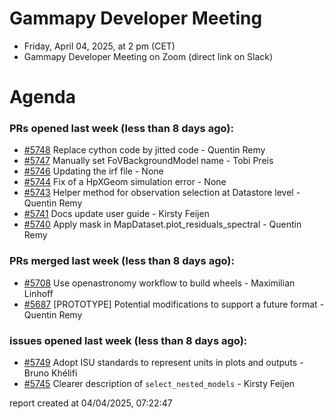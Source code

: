 # Gammapy Developer Meeting 
 * Friday, April 04, 2025, at 2 pm (CET) 
 * Gammapy Developer Meeting on Zoom (direct link on Slack) 
# Agenda

### PRs opened last week (less than 8 days ago): 
* [#5748](https://github.com/gammapy/gammapy/pull/5748) Replace cython code by jitted code - Quentin Remy
* [#5747](https://github.com/gammapy/gammapy/pull/5747) Manually set FoVBackgroundModel name - Tobi Preis
* [#5746](https://github.com/gammapy/gammapy/pull/5746) Updating the irf file - None
* [#5744](https://github.com/gammapy/gammapy/pull/5744) Fix of a HpXGeom simulation error - None
* [#5743](https://github.com/gammapy/gammapy/pull/5743) Helper method for observation selection at Datastore level - Quentin Remy
* [#5741](https://github.com/gammapy/gammapy/pull/5741) Docs update user guide - Kirsty Feijen
* [#5740](https://github.com/gammapy/gammapy/pull/5740) Apply mask in MapDataset.plot_residuals_spectral - Quentin Remy

### PRs merged last week (less than 8 days ago): 
* [#5708](https://github.com/gammapy/gammapy/pull/5708) Use openastronomy workflow to build wheels - Maximilian Linhoff
* [#5687](https://github.com/gammapy/gammapy/pull/5687) [PROTOTYPE] Potential modifications to support a future format  - Quentin Remy

### issues opened last week (less than 8 days ago): 
* [#5749](https://github.com/gammapy/gammapy/issues/5749) Adopt ISU standards to represent units in plots and outputs - Bruno Khélifi
* [#5745](https://github.com/gammapy/gammapy/issues/5745) Clearer description of `select_nested_models` - Kirsty Feijen

 report created at 04/04/2025, 07:22:47